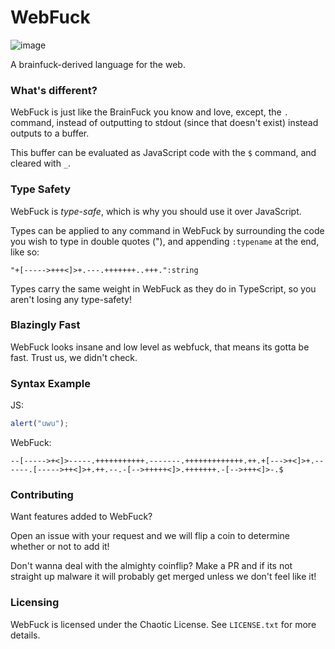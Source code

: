 # WebFuck
![image](https://github.com/user-attachments/assets/dee130b9-9951-4169-a348-0fc678b51fe6)

A brainfuck-derived language for the web.

### What's different?

WebFuck is just like the BrainFuck you know and love, except, the `.` command,
instead of outputting to stdout (since that doesn't exist) instead outputs to
a buffer.

This buffer can be evaluated as JavaScript code with the `$` command, and
cleared with `_`.

### Type Safety

WebFuck is *type-safe*, which is why you should use it over JavaScript.

Types can be applied to any command in WebFuck by surrounding the code you wish
to type in double quotes ("), and appending `:typename` at the end, like so:
```webfuck
"+[----->+++<]>+.---.+++++++..+++.":string
```

Types carry the same weight in WebFuck as they do in TypeScript, so you aren't
losing any type-safety!

### Blazingly Fast

WebFuck looks insane and low level as webfuck, that means its gotta be fast.
Trust us, we didn't check.

### Syntax Example
JS:
```js
alert("uwu");
```
WebFuck:
```webfuck
--[----->+<]>-----.+++++++++++.-------.+++++++++++++.++.+[--->+<]>+.------.[----->++<]>+.++.--.-[-->+++++<]>.+++++++.-[-->+++<]>-.$
```

### Contributing
Want features added to WebFuck?

Open an issue with your request and we will flip a coin to determine whether or not to add it!

Don't wanna deal with the almighty coinflip? Make a PR and if its not straight up malware it will probably get merged unless we don't feel like it!

### Licensing

WebFuck is licensed under the Chaotic License. See `LICENSE.txt` for more details.
